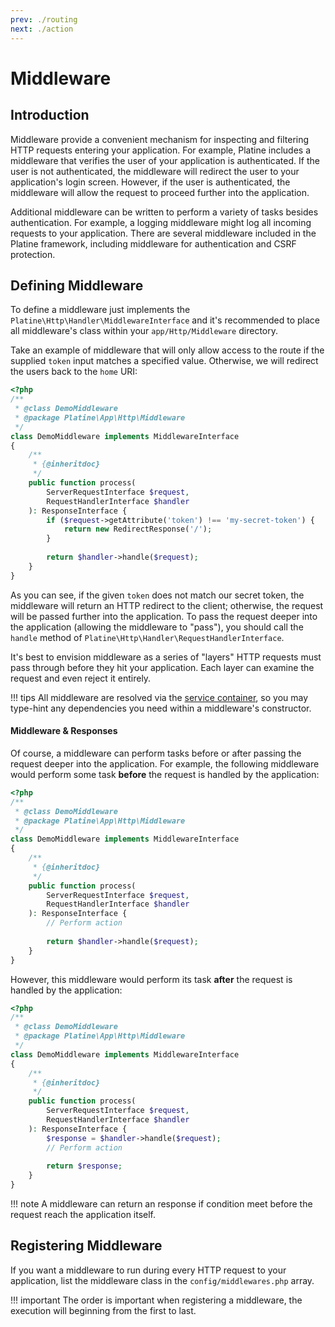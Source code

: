 ```yaml
---
prev: ./routing
next: ./action
---
```

# Middleware

## Introduction

Middleware provide a convenient mechanism for inspecting and filtering HTTP requests entering your application. For example, Platine includes a middleware that verifies the user of your application is authenticated. If the user is not authenticated, the middleware will redirect the user to your application's login screen. However, if the user is authenticated, the middleware will allow the request to proceed further into the application.

Additional middleware can be written to perform a variety of tasks besides authentication. For example, a logging middleware might log all incoming requests to your application. There are several middleware included in the Platine framework, including middleware for authentication and CSRF protection.

## Defining Middleware

To define a middleware just implements the `Platine\Http\Handler\MiddlewareInterface` and it's recommended to place all middleware's class within your `app/Http/Middleware` directory. 

Take an example of middleware that will only allow access to the route if the supplied `token` input matches a specified value. Otherwise, we will redirect the users back to the `home` URI:

```php
<?php
/**
 * @class DemoMiddleware
 * @package Platine\App\Http\Middleware
 */
class DemoMiddleware implements MiddlewareInterface
{
    /**
     * {@inheritdoc}
     */
    public function process(
        ServerRequestInterface $request,
        RequestHandlerInterface $handler
    ): ResponseInterface {
        if ($request->getAttribute('token') !== 'my-secret-token') {
            return new RedirectResponse('/');
        }
        
        return $handler->handle($request);
    }
}
```

As you can see, if the given `token` does not match our secret token, the middleware will return an HTTP redirect to the client; otherwise, the request will be passed further into the application. To pass the request deeper into the application (allowing the middleware to "pass"), you should call the `handle` method of `Platine\Http\Handler\RequestHandlerInterface`.

It's best to envision middleware as a series of "layers" HTTP requests must pass through before they hit your application. Each layer can examine the request and even reject it entirely.

!!! tips
	All middleware are resolved via the [service container](../general/container.md), so you may type-hint any dependencies you need within a middleware's constructor.

#### Middleware & Responses

Of course, a middleware can perform tasks before or after passing the request deeper into the application. For example, the following middleware would perform some task **before** the request is handled by the application:

```php
<?php
/**
 * @class DemoMiddleware
 * @package Platine\App\Http\Middleware
 */
class DemoMiddleware implements MiddlewareInterface
{
    /**
     * {@inheritdoc}
     */
    public function process(
        ServerRequestInterface $request,
        RequestHandlerInterface $handler
    ): ResponseInterface {
        // Perform action
        
        return $handler->handle($request);
    }
}
```

However, this middleware would perform its task **after** the request is handled by the application:

```php
<?php
/**
 * @class DemoMiddleware
 * @package Platine\App\Http\Middleware
 */
class DemoMiddleware implements MiddlewareInterface
{
    /**
     * {@inheritdoc}
     */
    public function process(
        ServerRequestInterface $request,
        RequestHandlerInterface $handler
    ): ResponseInterface {
        $response = $handler->handle($request);
        // Perform action
        
        return $response;
    }
}
```

!!! note
	A middleware can return an response if condition meet before the request reach the application itself.

## Registering Middleware

If you want a middleware to run during every HTTP request to your application, list the middleware class in the `config/middlewares.php` array.

!!! important
	The order is important when registering a middleware, the execution will beginning from the first to last.

